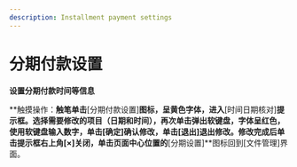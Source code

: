 ```yaml
---
description: Installment payment settings
---
```


# 分期付款设置

**设置分期付款时间等信息**

**触摸操作：**触笔单击**\[分期付款设置\]**图标，呈黄色字体，进入**\[时间日期核对\]**提示框。选择需要修改的项目（日期和时间），再次单击弹出软键盘，字体呈红色，使用软键盘输入数字，单击\[确定\]确认修改，单击\[退出\]退出修改。修改完成后单击提示框右上角\[×\]关闭，单击页面中心位置的**\[分期设置\]**图标回到\[文件管理\]界面。

